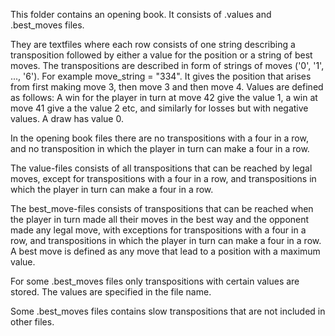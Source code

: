 This folder contains an opening book. It consists of .values and .best_moves files.

They are textfiles where each row consists of one string describing a transposition
followed by either a value for the position or a string of best moves.
The transpositions are described in form of strings of moves ('0', '1', ..., '6').
For example move_string = "334". It gives the position that
arises from first making move 3, then move 3 and then move 4.
Values are defined as follows: A win for the player in turn at move 42 give the value 1,
a win at move 41 give a the value 2 etc, and similarly for losses but with negative values.
A draw has value 0.

In the opening book files there are no transpositions with a four in a row, and
no transposition in which the player in turn can make a four in a row.

The value-files consists of all transpositions that can be reached by legal moves,
except for transpositions with a four in a row, and transpositions in which the
player in turn can make a four in a row.

The best_move-files consists of transpositions that can be reached when the player
in turn made all their moves in the best way and the opponent made any legal move,
with exceptions for transpositions with a four in a row, and transpositions in which the
player in turn can make a four in a row. A best move is defined as any move that lead to
a position with a maximum value.

For some .best_moves files only transpositions with certain values are stored. The
values are specified in the file name.

Some .best_moves files contains slow transpositions that are not included in other files.
